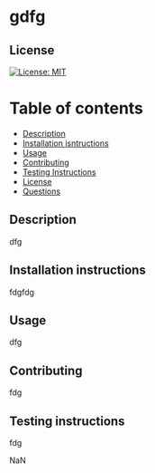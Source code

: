 # gdfg

## License
[![License: MIT](https://img.shields.io/badge/License-MIT-yellow.svg)](https://opensource.org/licenses/MIT)

# Table of contents
- [Description](#description)
- [Installation isntructions](#installation-instructions)
- [Usage](#usage)
- [Contributing](#contributing)
- [Testing Instructions](#testing-instructions)
- [License](#license)
- [Questions](#questions)

## Description
dfg

## Installation instructions 
 fdgfdg

## Usage
dfg

## Contributing
fdg

## Testing instructions
fdg

NaN